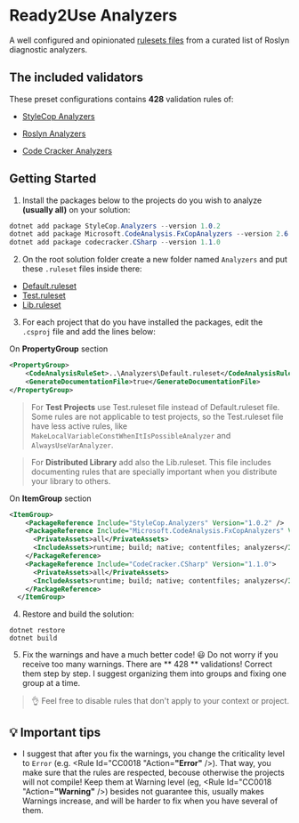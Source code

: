 # Ready2Use Analyzers
A well configured and opinionated [rulesets files](https://docs.microsoft.com/en-us/visualstudio/code-quality/using-rule-sets-to-group-code-analysis-rules?view=vs-2017#rule-set-format) from a curated list of Roslyn diagnostic analyzers.

## The included validators

These preset configurations contains **428** validation rules of:

* [StyleCop Analyzers](https://github.com/DotNetAnalyzers/StyleCopAnalyzers)

* [Roslyn Analyzers](https://github.com/dotnet/roslyn-analyzers)

* [Code Cracker Analyzers](https://github.com/code-cracker/code-cracker)

## Getting Started
1. Install the packages below to the projects do you wish to analyze **(usually all)** on your solution:

```C#
dotnet add package StyleCop.Analyzers --version 1.0.2
dotnet add package Microsoft.CodeAnalysis.FxCopAnalyzers --version 2.6.2
dotnet add package codecracker.CSharp --version 1.1.0
```

2. On the root solution folder create a new folder named `Analyzers` and put these `.ruleset` files inside there:

* [Default.ruleset](https://raw.githubusercontent.com/maiconheck/ready2use-analyzers/master/Analyzers/Default.ruleset)
* [Test.ruleset](https://raw.githubusercontent.com/maiconheck/ready2use-analyzers/master/Analyzers/Test.ruleset)
* [Lib.ruleset](https://raw.githubusercontent.com/maiconheck/ready2use-analyzers/master/Analyzers/Lib.ruleset)

3. For each project that do you have installed the packages, edit the `.csproj` file and add the lines below:

On **PropertyGroup** section
```XML
<PropertyGroup>    
    <CodeAnalysisRuleSet>..\Analyzers\Default.ruleset</CodeAnalysisRuleSet>
    <GenerateDocumentationFile>true</GenerateDocumentationFile>
</PropertyGroup>
```
>For **Test Projects** use Test.ruleset file instead of Default.ruleset file.
Some rules are not applicable to test projects, so the Test.ruleset file have less active rules, like `MakeLocalVariableConstWhenItIsPossibleAnalyzer` and `AlwaysUseVarAnalyzer`.

>For **Distributed Library** add also the Lib.ruleset.
This file includes documenting rules that are specially important when you distribute your library to others.

On **ItemGroup** section

```XML
<ItemGroup>    
    <PackageReference Include="StyleCop.Analyzers" Version="1.0.2" />
    <PackageReference Include="Microsoft.CodeAnalysis.FxCopAnalyzers" Version="2.6.2">
      <PrivateAssets>all</PrivateAssets>
      <IncludeAssets>runtime; build; native; contentfiles; analyzers</IncludeAssets>
    </PackageReference>
    <PackageReference Include="CodeCracker.CSharp" Version="1.1.0">
      <PrivateAssets>all</PrivateAssets>
      <IncludeAssets>runtime; build; native; contentfiles; analyzers</IncludeAssets>
    </PackageReference>
  </ItemGroup>
```

4. Restore and build the solution:
```
dotnet restore
dotnet build
```

5. Fix the warnings and have a much better code! 😃
Do not worry if you receive too many warnings. There are ** 428 ** validations! Correct them step by step. I suggest organizing them into groups and fixing one group at a time.

>👌 Feel free to disable rules that don't apply to your context or project.

## 💡 Important tips
* I suggest that after you fix the warnings, you change the criticality level to `Error` (e.g. <Rule Id="CC0018 "Action=**"Error"** />).
That way, you make sure that the rules are respected, becouse otherwise the projects will not compile!
Keep them at Warning level (eg, <Rule Id="CC0018 "Action=**"Warning"** />) besides not guarantee this, usually makes Warnings increase, and will be harder to fix when you have several of them.